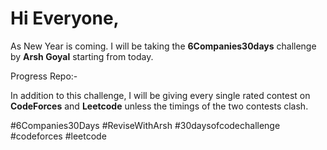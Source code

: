 # Hi Everyone,
As New Year is coming. I will be taking the **6Companies30days** challenge by **Arsh Goyal** starting from today.  
  
Progress Repo:- 
  
In addition to this challenge, I will be giving every single rated contest on **CodeForces** and **Leetcode** unless the timings of the two contests clash.  
  
#6Companies30Days #ReviseWithArsh #30daysofcodechallenge  
#codeforces #leetcode

